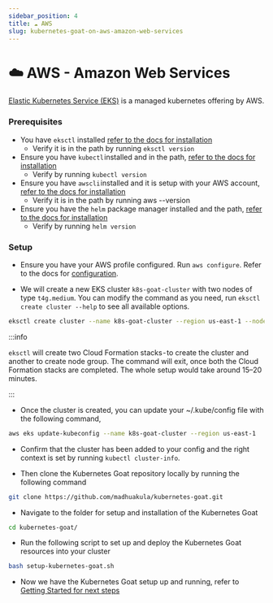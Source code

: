 ```yaml
---
sidebar_position: 4
title: ☁️ AWS
slug: kubernetes-goat-on-aws-amazon-web-services
---
```


# ☁️ AWS - Amazon Web Services

[Elastic Kubernetes Service (EKS)](https://aws.amazon.com/eks/) is a managed kubernetes offering by AWS.

### Prerequisites

* You have `eksctl` installed [refer to the docs for installation](https://docs.aws.amazon.com/eks/latest/userguide/eksctl.html)
  * Verify it is in the path by running `eksctl version`
* Ensure you have `kubectl` installed and in the path, [refer to the docs for installation](https://kubernetes.io/docs/tasks/tools/install-kubectl/)
  * Verify by running `kubectl version`
* Ensure you have `awscli` installed and it is setup with your AWS account, [refer to the docs for installation](https://docs.aws.amazon.com/cli/latest/userguide/getting-started-install.html)
  * Verify it is in the path by running aws --version
* Ensure you have the `helm` package manager installed and the path, [refer to the docs for installation](https://helm.sh/docs/intro/install)
  * Verify by running `helm version`

### Setup

* Ensure you have your AWS profile configured. Run `aws configure`. Refer to the docs for [configuration](https://docs.aws.amazon.com/cli/latest/userguide/cli-configure-quickstart.html).

* We will create a new EKS cluster `k8s-goat-cluster` with two nodes of type `t4g.medium`. You can modify the command as you need, run `eksctl create cluster --help` to see all available options.

```bash
eksctl create cluster --name k8s-goat-cluster --region us-east-1 --node-type t4g.medium --nodes 2
```

:::info

`eksctl` will create two Cloud Formation stacks - to create the cluster and another to create node group. The command will exit, once both the Cloud Formation stacks are completed. The whole setup would take around 15–20 minutes.

:::

* Once the cluster is created, you can update your ~/.kube/config file with the following command,

```bash
aws eks update-kubeconfig --name k8s-goat-cluster --region us-east-1
```

* Confirm that the cluster has been added to your config and the right context is set by running 
`kubectl cluster-info`.

* Then clone the Kubernetes Goat repository locally by running the following command

```bash
git clone https://github.com/madhuakula/kubernetes-goat.git
```

* Navigate to the folder for setup and installation of the Kubernetes Goat

```bash
cd kubernetes-goat/
```

* Run the following script to set up and deploy the Kubernetes Goat resources into your cluster

```bash
bash setup-kubernetes-goat.sh
```

* Now we have the Kubernetes Goat setup up and running, refer to [Getting Started for next steps](../getting-started)
